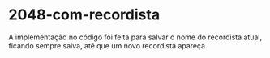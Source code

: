 # 2048-com-recordista
A implementação no código foi feita para salvar o nome do recordista atual, ficando sempre salva, até que um novo recordista apareça.
